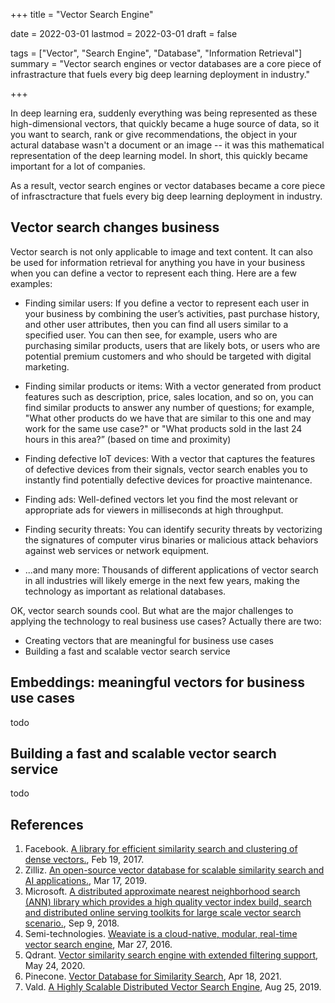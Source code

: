 +++
title = "Vector Search Engine"

date = 2022-03-01
lastmod = 2022-03-01
draft = false

tags = ["Vector", "Search Engine", "Database", "Information Retrieval"]
summary = "Vector search engines or vector databases are a core piece of infrastracture that fuels every big deep learning deployment in industry."

+++

In deep learning era, suddenly everything was being represented as these high-dimensional vectors, that quickly became a huge source of data, so it you want to search, rank or give recommendations, the object in your actural database wasn't a document or an image -- it was this mathematical representation of the deep learning model. In short, this quickly became important for a lot of companies.

As a result, vector search engines or vector databases became a core piece of infrasctracture that fuels every big deep learning deployment in industry.

## Vector search changes business

Vector search is not only applicable to image and text content. It can also be used for information retrieval for anything you have in your business when you can define a vector to represent each thing. Here are a few examples:

* Finding similar users: If you define a vector to represent each user in your business by combining the user’s activities, past purchase history, and other user attributes, then you can find all users similar to a specified user.  You can then see, for example, users who are purchasing similar products, users that are likely bots, or users who are potential premium customers and who should be targeted with digital marketing.

* Finding similar products or items: With a vector generated from product features such as description, price, sales location, and so on, you can find similar products to answer any number of questions; for example, "What other products do we have that are similar to this one and may work for the same use case?" or "What products sold in the last 24 hours in this area?” (based on time and proximity)

* Finding defective IoT devices: With a vector that captures the features of defective devices from their signals, vector search enables you to instantly find potentially defective devices for proactive maintenance.

* Finding ads: Well-defined vectors let you find the most relevant or appropriate ads for viewers in milliseconds at high throughput.

* Finding security threats: You can identify security threats by vectorizing the signatures of computer virus binaries or malicious attack behaviors against web services or network equipment. 

* ...and many more: Thousands of different applications of vector search in all industries will likely emerge in the next few years, making the technology as important as relational databases.

OK, vector search sounds cool. But what are the major challenges to applying the technology to real business use cases? Actually there are two:

* Creating vectors that are meaningful for business use cases
* Building a fast and scalable vector search service

## Embeddings: meaningful vectors for business use cases

todo

## Building a fast and scalable vector search service

todo

## References

1. Facebook. [A library for efficient similarity search and clustering of dense vectors.](https://github.com/facebookresearch/faiss), Feb 19, 2017.
2. Zilliz. [An open-source vector database for scalable similarity search and AI applications.](https://github.com/milvus-io/milvus), Mar 17, 2019.
3. Microsoft. [A distributed approximate nearest neighborhood search (ANN) library which provides a high quality vector index build, search and distributed online serving toolkits for large scale vector search scenario.](https://github.com/microsoft/SPTAG), Sep 9, 2018.
4. Semi-technologies. [Weaviate is a cloud-native, modular, real-time vector search engine](https://github.com/semi-technologies/weaviate), Mar 27, 2016.
5. Qdrant. [Vector similarity search engine with extended filtering support](https://github.com/qdrant/qdrant), May 24, 2020.
6. Pinecone. [Vector Database for Similarity Search](https://www.pinecone.io/), Apr 18, 2021.
7. Vald. [A Highly Scalable Distributed Vector Search Engine](https://github.com/vdaas/vald), Aug 25, 2019.

